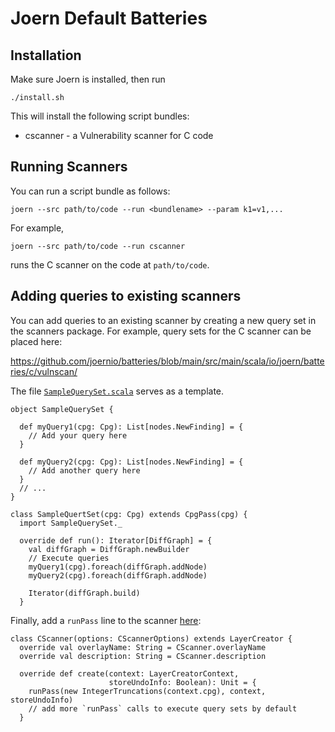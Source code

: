 # Joern Default Batteries

## Installation

Make sure Joern is installed, then run

```
./install.sh
```

This will install the following script bundles:

* cscanner - a Vulnerability scanner for C code

## Running Scanners

You can run a script bundle as follows:

```
joern --src path/to/code --run <bundlename> --param k1=v1,...
```

For example,

```
joern --src path/to/code --run cscanner
```

runs the C scanner on the code at `path/to/code`.

## Adding queries to existing scanners

You can add queries to an existing scanner by creating a new query set
in the scanners package. For example, query sets for the C scanner can
be placed here:

https://github.com/joernio/batteries/blob/main/src/main/scala/io/joern/batteries/c/vulnscan/

The file [`SampleQuerySet.scala`](https://github.com/joernio/batteries/blob/main/src/main/scala/io/joern/batteries/c/vulnscan/SampleQuerySet.scala) serves as a template.

```
object SampleQuerySet {

  def myQuery1(cpg: Cpg): List[nodes.NewFinding] = {
    // Add your query here
  }

  def myQuery2(cpg: Cpg): List[nodes.NewFinding] = {
    // Add another query here
  }
  // ...
}

class SampleQuertSet(cpg: Cpg) extends CpgPass(cpg) {
  import SampleQuerySet._

  override def run(): Iterator[DiffGraph] = {
    val diffGraph = DiffGraph.newBuilder
    // Execute queries
    myQuery1(cpg).foreach(diffGraph.addNode)
    myQuery2(cpg).foreach(diffGraph.addNode)

    Iterator(diffGraph.build)
  }
```

Finally, add
a `runPass` line to the scanner [here](https://github.com/joernio/batteries/blob/main/src/main/scala/io/joern/batteries/c/vulnscan/CScanner.scala#L23):

```
class CScanner(options: CScannerOptions) extends LayerCreator {
  override val overlayName: String = CScanner.overlayName
  override val description: String = CScanner.description

  override def create(context: LayerCreatorContext,
                      storeUndoInfo: Boolean): Unit = {
    runPass(new IntegerTruncations(context.cpg), context, storeUndoInfo)
    // add more `runPass` calls to execute query sets by default
  }
```


